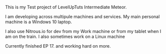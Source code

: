 This is my Test project of LevelUpTuts Intermediate Meteor. 

I am developing across multipule machines and services.
My main personal machine is a Windows 10 laptop.

I also use Nitrous.io for dev from my Work machine or from my tablet when I am on the train. 
I also sometimes work on a Linux machine

Currently finished EP 17. and working hard on more.
